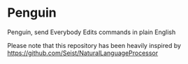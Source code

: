 Penguin
=======

Penguin, send Everybody Edits commands in plain English

Please note that this repository has been heavily inspired by https://github.com/Seist/NaturalLanguageProcessor
